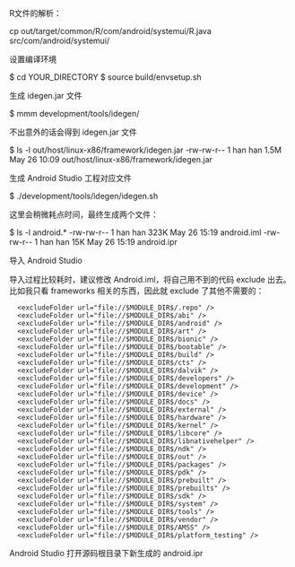 R文件的解析：

cp out/target/common/R/com/android/systemui/R.java src/com/android/systemui/

设置编译环境

$ cd YOUR_DIRECTORY
$ source build/envsetup.sh

生成 idegen.jar 文件

$ mmm development/tools/idegen/

不出意外的话会得到 idegen.jar 文件

$ ls -l out/host/linux-x86/framework/idegen.jar 
-rw-rw-r-- 1 han han 1.5M May 26 10:09 out/host/linux-x86/framework/idegen.jar

生成 Android Studio 工程对应文件

$ ./development/tools/idegen/idegen.sh

这里会稍微耗点时间，最终生成两个文件：

$ ls -l android.*
-rw-rw-r-- 1 han han 323K May 26 15:19 android.iml
-rw-rw-r-- 1 han han  15K May 26 15:19 android.ipr

导入 Android Studio

导入过程比较耗时，建议修改 Android.iml，将自己用不到的代码 exclude 出去。
比如我只看 frameworks 相关的东西，因此就 exclude 了其他不需要的：

      <excludeFolder url="file://$MODULE_DIR$/.repo" />
      <excludeFolder url="file://$MODULE_DIR$/abi" />
      <excludeFolder url="file://$MODULE_DIR$/android" />
      <excludeFolder url="file://$MODULE_DIR$/art" />
      <excludeFolder url="file://$MODULE_DIR$/bionic" />
      <excludeFolder url="file://$MODULE_DIR$/bootable" />
      <excludeFolder url="file://$MODULE_DIR$/build" />
      <excludeFolder url="file://$MODULE_DIR$/cts" />
      <excludeFolder url="file://$MODULE_DIR$/dalvik" />
      <excludeFolder url="file://$MODULE_DIR$/developers" />
      <excludeFolder url="file://$MODULE_DIR$/development" />
      <excludeFolder url="file://$MODULE_DIR$/device" />
      <excludeFolder url="file://$MODULE_DIR$/docs" />
      <excludeFolder url="file://$MODULE_DIR$/external" />
      <excludeFolder url="file://$MODULE_DIR$/hardware" />
      <excludeFolder url="file://$MODULE_DIR$/kernel" />
      <excludeFolder url="file://$MODULE_DIR$/libcore" />
      <excludeFolder url="file://$MODULE_DIR$/libnativehelper" />
      <excludeFolder url="file://$MODULE_DIR$/ndk" />
      <excludeFolder url="file://$MODULE_DIR$/out" />
      <excludeFolder url="file://$MODULE_DIR$/packages" />
      <excludeFolder url="file://$MODULE_DIR$/pdk" />
      <excludeFolder url="file://$MODULE_DIR$/prebuilt" />
      <excludeFolder url="file://$MODULE_DIR$/prebuilts" />
      <excludeFolder url="file://$MODULE_DIR$/sdk" />
      <excludeFolder url="file://$MODULE_DIR$/system" />
      <excludeFolder url="file://$MODULE_DIR$/tools" />
      <excludeFolder url="file://$MODULE_DIR$/vendor" />
      <excludeFolder url="file://$MODULE_DIR$/AMSS" />
      <excludeFolder url="file://$MODULE_DIR$/platform_testing" />

Android Studio 打开源码根目录下新生成的 android.ipr